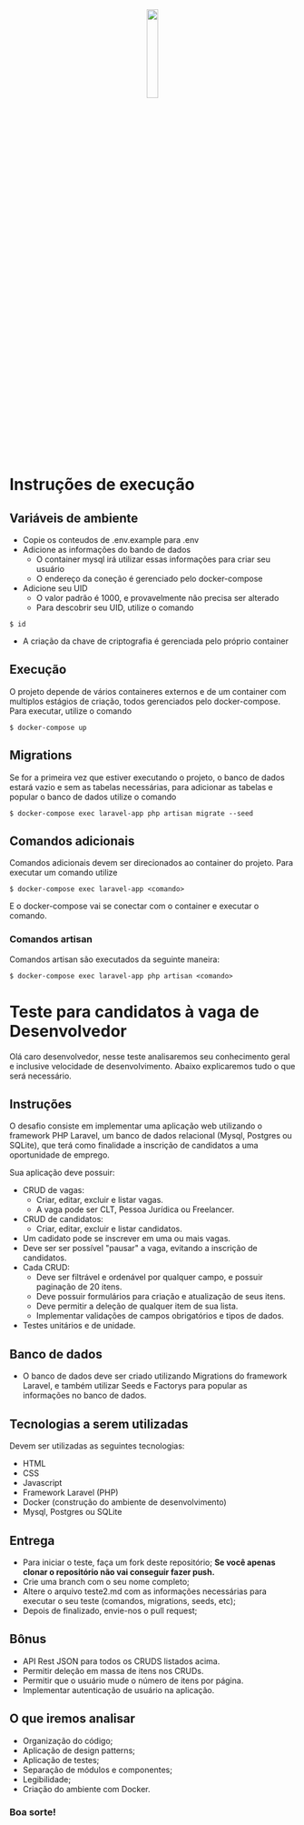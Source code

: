<div align="center">
  <img src="https://site.signoweb.com.br/assets/images/logo-signo.svg" width="20%" />
</div>

# Instruções de execução

## Variáveis de ambiente

- Copie os conteudos de .env.example para .env
- Adicione as informações do bando de dados
    - O container mysql irá utilizar essas informações para criar seu usuário
    - O endereço da coneção é gerenciado pelo docker-compose
- Adicione seu UID
    - O valor padrão é 1000, e provavelmente não precisa ser alterado
    - Para descobrir seu UID, utilize o comando
 ```
 $ id
 ```
 - A criação da chave de criptografia é gerenciada pelo próprio container

## Execução

O projeto depende de vários containeres externos e de um container com multiplos estágios de criação, todos gerenciados pelo docker-compose. Para executar, utilize o comando

```
$ docker-compose up
```

## Migrations

Se for a primeira vez que estiver executando o projeto, o banco de dados estará vazio e sem as tabelas necessárias, para adicionar as tabelas e popular o banco de dados utilize o comando

```
$ docker-compose exec laravel-app php artisan migrate --seed
```

## Comandos adicionais

Comandos adicionais devem ser direcionados ao container do projeto. Para executar um comando utilize

```
$ docker-compose exec laravel-app <comando>
```

E o docker-compose vai se conectar com o container e executar o comando. 

### Comandos artisan

Comandos artisan são executados da seguinte maneira:

```
$ docker-compose exec laravel-app php artisan <comando>
```

# Teste para candidatos à vaga de Desenvolvedor

Olá caro desenvolvedor, nesse teste analisaremos seu conhecimento geral e inclusive velocidade de desenvolvimento. Abaixo explicaremos tudo o que será necessário.

## Instruções

O desafio consiste em implementar uma aplicação web utilizando o framework PHP Laravel, um banco de dados relacional (Mysql, Postgres ou SQLite), que terá como finalidade a inscrição de candidatos a uma oportunidade de emprego.

Sua aplicação deve possuir:

- CRUD de vagas:
  - Criar, editar, excluir e listar vagas.
  - A vaga pode ser CLT, Pessoa Jurídica ou Freelancer.
- CRUD de candidatos:
  - Criar, editar, excluir e listar candidatos.
- Um cadidato pode se inscrever em uma ou mais vagas.
- Deve ser ser possível "pausar" a vaga, evitando a inscrição de candidatos.
- Cada CRUD:
  - Deve ser filtrável e ordenável por qualquer campo, e possuir paginação de 20 itens.
  - Deve possuir formulários para criação e atualização de seus itens.
  - Deve permitir a deleção de qualquer item de sua lista.
  - Implementar validações de campos obrigatórios e tipos de dados.
- Testes unitários e de unidade.

## Banco de dados

- O banco de dados deve ser criado utilizando Migrations do framework Laravel, e também utilizar Seeds e Factorys para popular as informações no banco de dados.

## Tecnologias a serem utilizadas

Devem ser utilizadas as seguintes tecnologias:

- HTML
- CSS
- Javascript
- Framework Laravel (PHP)
- Docker (construção do ambiente de desenvolvimento)
- Mysql, Postgres ou SQLite

## Entrega

- Para iniciar o teste, faça um fork deste repositório; **Se você apenas clonar o repositório não vai conseguir fazer push.**
- Crie uma branch com o seu nome completo;
- Altere o arquivo teste2.md com as informações necessárias para executar o seu teste (comandos, migrations, seeds, etc);
- Depois de finalizado, envie-nos o pull request;

## Bônus

- API Rest JSON para todos os CRUDS listados acima.
- Permitir deleção em massa de itens nos CRUDs.
- Permitir que o usuário mude o número de itens por página.
- Implementar autenticação de usuário na aplicação.

## O que iremos analisar

- Organização do código;
- Aplicação de design patterns;
- Aplicação de testes;
- Separação de módulos e componentes;
- Legibilidade;
- Criação do ambiente com Docker.

### Boa sorte!
